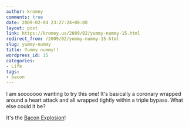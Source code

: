 ```yaml
---
author: kromey
comments: true
date: 2009-02-04 23:27:24+00:00
layout: post
link: https://kromey.us/2009/02/yummy-nummy-15.html
redirect_from: /2009/02/yummy-nummy-15.html
slug: yummy-nummy
title: Yummy nummy!!
wordpress_id: 15
categories:
- Life
tags:
- bacon
---
```


I am sooooooo wanting to try this one! It's basically a coronary wrapped around a heart attack and all wrapped tightly within a triple bypass. What else could it be?

It's the [Bacon Explosion](http://www.bbqaddicts.com/bacon-explosion.html)!
